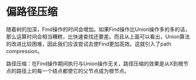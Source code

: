  # 偏路径压缩
 
随着树的加深，Find操作的时间会增加。如果Find操作比Union操作多的多的话，那么运算时间会相当糟糕，比快速查找还要差。而且从上面可以看出，Union算法的改进比较困难，因此我们应该尝试去使Find更加高效。这就引入了path compression。

路径压缩：在Find操作期间执行与Union操作无关，路径压缩的效果是从X到根节点的路径上的每一个结点都使它的父节点成为根节点。
